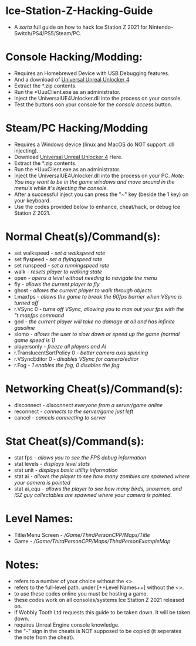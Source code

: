 # Ice-Station-Z-Hacking-Guide
- A *sorta* full guide on how to hack Ice Station Z 2021 for Nintendo-Switch/PS4/PS5/Steam/PC.

# Console Hacking/Modding:
- Requires an Homebrewed Device with USB Debugging features.
- And a download of [Universal Unreal Unlocker 4](https://framedsc.com/GeneralGuides/universal_ue4_consoleunlocker.htm).
- Extract the *.zip contents.
- Run the *UuuClient.exe as an administrator.
- Inject the UniversalUE4Unlocker.dll into the process on your console.
- Test the buttons oon your console for the *console access* button.

# Steam/PC Hacking/Modding
- Requires a Windows device (linux and MacOS do NOT support .dll injecting).
- Download [Universal Unreal Unlocker 4](https://framedsc.com/GeneralGuides/universal_ue4_consoleunlocker.htm) Here.
- Extract the *.zip contents.
- Run the *UuuClient.exe as an administrator.
- Inject the UniversalUE4Unlocker.dll into the process on your PC.
*Note: You may want to be in the game windows and move around in the menu's while it's injecting the console.*
- After a successful inject you can press the "~" key (beside the 1 key) on your keyboard.
- Use the codes provided below to enhance, cheat/hack, or debug Ice Station Z 2021.

# Normal Cheat(s)/Command(s):
- set walkspeed <number> - *set a walkspeed rate*
- set flyspeed <number> - *set a flyingspeed rate*
- set runspeed <number> - *set a runningspeed rate*
- walk - *resets player to walking state*
- open <level name> - *opens a level without needing to navigate the menu*
- fly - *allows the current player to fly*
- ghost - *allows the current player to walk through objects*
- t.maxfps <number> - *allows the game to break the 60fps barrier when VSync is turned off*
- r.VSync 0 - *turns off VSync, allowing you to max out your fps with the "t.maxfps <number> command*
- god - *the current player will take no damage at all and has infinite gasoline*
- slomo <number> - *allows the user to slow down or speed up the game (normal game speed is 1)*
- playersonly - *freeze all players and AI*
- r.TranslucentSortPolicy 0 - *better camera axis spinning*
- r.VSyncEditor 0 - *disables VSync for camera/editor*
- r.Fog <number> - *1 enables the fog, 0 disables the fog*

# Networking Cheat(s)/Command(s):
- disconnect - *disconnect everyone from a server/game online*
- reconnect - *connects to the server/game just left*
- cancel - *cancels connecting to server*

# Stat Cheat(s)/Command(s):
- stat fps <number> - *allows you to see the FPS debug information*
- stat levels - *displays level stats*
- stat unit - *displays basic utility information*
- stat ai - *allows the player to see how many zombies are spawned where your camera is pointed*
- stat ai_equ - *allows the player to see how many birds, snowmen, and ISZ guy collectables are spawned where your camera is pointed.*

# Level Names:
- Title/Menu Screen - */Game/ThirdPersonCPP/Maps/Title*
- Game - */Game/ThirdPersonCPP/Maps/ThirdPersonExampleMap*

# Notes:
- <number> refers to a number of your choice without the <>.
- <level name> refers to the full-level path. under [++Level Names++] without the <>.
- to use these codes online you must be hosting a game.
- these codes work on all consoles/systems Ice Station Z 2021 released on.
- if Wobbly Tooth Ltd requests this guide to be taken down. It will be taken down.
- requires Unreal Engine console knowledge.
- the "-" sign in the cheats is NOT supposed to be copied (it seperates the note from the cheat).
